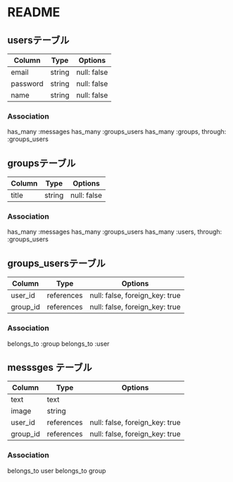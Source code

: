 # README

## usersテーブル

|Column|Type|Options|
|------|----|-------|
|email|string|null: false|
|password|string|null: false|
|name|string|null: false|

### Association
has_many :messages
has_many :groups_users
has_many :groups, through: :groups_users

## groupsテーブル
|Column|Type|Options|
|------|----|-------|
|title|string|null: false|

### Association
has_many :messages
has_many :groups_users
has_many :users, through: :groups_users


## groups_usersテーブル

|Column|Type|Options|
|------|----|-------|
|user_id|references|null: false, foreign_key: true|
|group_id|references|null: false, foreign_key: true|

### Association
belongs_to :group
belongs_to :user

## messsges テーブル

|Column|Type|Options|
|------|----|-------|
|text|text|
|image|string|
|user_id|references|null: false, foreign_key: true|
|group_id|references|null: false, foreign_key: true|

### Association
belongs_to user
belongs_to group

